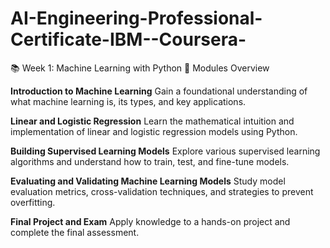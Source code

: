 # AI-Engineering-Professional-Certificate-IBM--Coursera-
📚 Week 1: Machine Learning with Python
🧩 Modules Overview

**Introduction to Machine Learning**
Gain a foundational understanding of what machine learning is, its types, and key applications.

**Linear and Logistic Regression**
Learn the mathematical intuition and implementation of linear and logistic regression models using Python.

**Building Supervised Learning Models**
Explore various supervised learning algorithms and understand how to train, test, and fine-tune models.

**Evaluating and Validating Machine Learning Models**
Study model evaluation metrics, cross-validation techniques, and strategies to prevent overfitting.

**Final Project and Exam**
Apply knowledge to a hands-on project and complete the final assessment.

  
              
